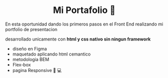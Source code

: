 
<h1 align="center">Mi Portafolio 📗</h1>

En esta oportunidad dando los primeros pasos en el Front End realizando mi portfolio de presentacion

 desarrollado  unicamente con **html y css nativo sin ningun framework**
 
 * diseño en Figma
 * maquetado aplicando html cemantico
 * metodologia BEM
 * Flex-box
 * pagina Responsive :iphone: :computer:

 
